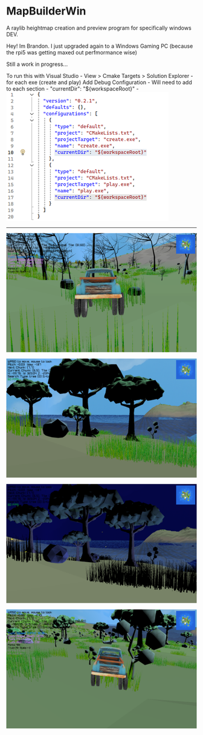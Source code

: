 # MapBuilderWin

A raylib heightmap creation and preview program for specifically windows DEV.

Hey! Im Brandon. I just upgraded again to a Windows Gaming PC (because the rpi5 was getting maxed out perfmormance wise)

Still a work in progress...


To run this with Visual Studio
	- View > Cmake Targets > Solution Explorer
	- for each exe (create and play) Add Debug Configuration
	- Will need to add to each section
		- "currentDir": "${workspaceRoot}"
		- [![DEBUG_CONFIG](readme_assets/z_DebugConfig.png)](readme_assets/z_DebugConfig.png)



--------------------------------------------------------------------------------------------------------
[![DeadTrees](readme_assets/z_deadTrees.png)](readme_assets/z_deadTrees.png)

[![Day](readme_assets/z_nice_day.png)](readme_assets/z_nice_day.png)

[![Night](readme_assets/z_nice_night.png)](readme_assets/z_nice_night.png)

[![Truck](readme_assets/z_truck.png)](readme_assets/z_truck.png)














